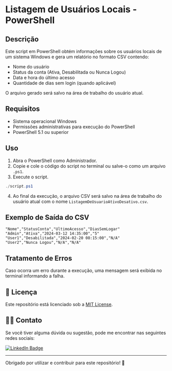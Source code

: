 # Listagem de Usuários Locais - PowerShell

## Descrição
Este script em PowerShell obtém informações sobre os usuários locais de um sistema Windows e gera um relatório no formato CSV contendo:
- Nome do usuário
- Status da conta (Ativa, Desabilitada ou Nunca Logou)
- Data e hora do último acesso
- Quantidade de dias sem login (quando aplicável)

O arquivo gerado será salvo na área de trabalho do usuário atual.

## Requisitos
- Sistema operacional Windows
- Permissões administrativas para execução do PowerShell
- PowerShell 5.1 ou superior

## Uso
1. Abra o PowerShell como Administrador.
2. Copie e cole o código do script no terminal ou salve-o como um arquivo `.ps1`.
3. Execute o script.

```powershell
./script.ps1
```

4. Ao final da execução, o arquivo CSV será salvo na área de trabalho do usuário atual com o nome `ListagemDeUsuarioAtivoDesativo.csv`.

## Exemplo de Saída do CSV
```csv
"Nome","StatusConta","UltimoAcesso","DiasSemLogar"
"Admin","Ativa","2024-03-12 14:35:00","5"
"User1","Desabilitada","2024-02-20 08:15:00","N/A"
"User2","Nunca Logou","N/A","N/A"
```

## Tratamento de Erros
Caso ocorra um erro durante a execução, uma mensagem será exibida no terminal informando a falha.

## 🔄 Licença

Este repositório está licenciado sob a [MIT License](LICENSE).

## 👨‍💻 Contato

Se você tiver alguma dúvida ou sugestão, pode me encontrar nas seguintes redes sociais:

<div id="badges">
  <a href = "https://linkedin.com/in/weslley-inoc%C3%AAncio-cnse-csae-cpte-ceh-trained-830601128">
    <img src="https://img.shields.io/badge/LinkedIn-blue?style=for-the-badge&logo=linkedin&logoColor=white" alt="LinkedIn Badge"/>
  </a>
</div>

---

Obrigado por utilizar e contribuir para este repositório! 🙌
